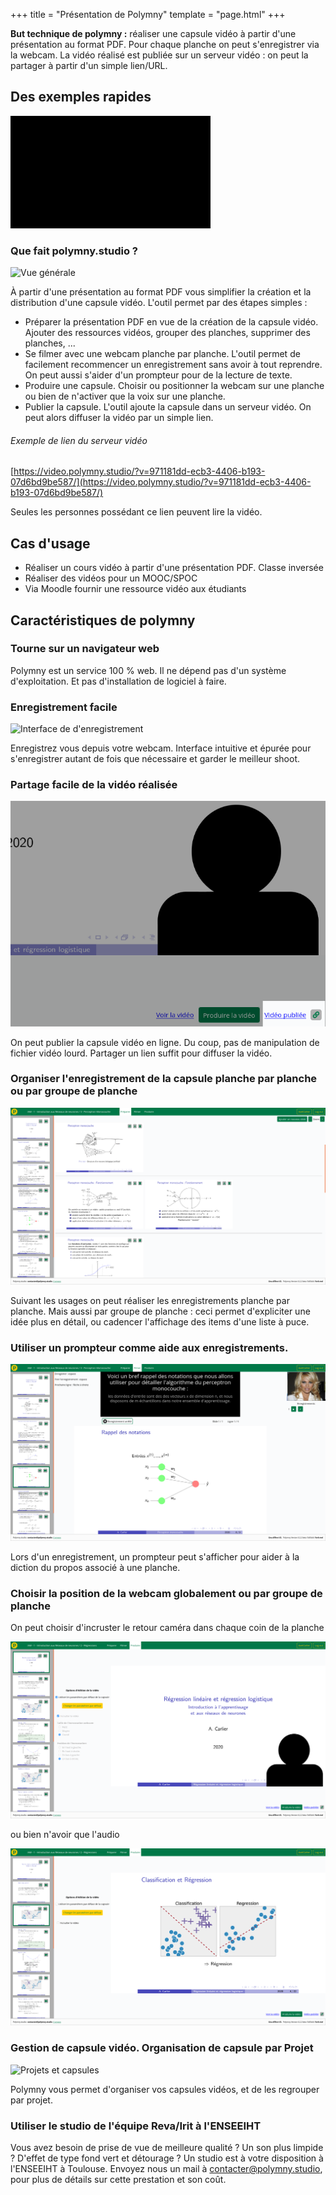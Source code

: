 +++
title = "Présentation de Polymny"
template = "page.html"
+++

**But technique de polymny :** réaliser une capsule vidéo à partir d'une
présentation au format PDF. Pour chaque planche on peut s'enregistrer via la
webcam. La vidéo réalisé est publiée sur un serveur vidéo : on peut la
partager à partir d'un simple lien/URL.

## Des exemples rapides

![Exemples](bonjour.gif)


### Que fait polymny.studio ?

![Vue générale](/img/bigpicture.png)

À partir d'une présentation au format PDF vous simplifier la création et la
distribution d'une capsule vidéo.  L'outil permet par des étapes simples :
  - Préparer la présentation PDF en vue de la création de la capsule vidéo.
    Ajouter des ressources vidéos, grouper des planches, supprimer des
    planches, ...
  - Se filmer avec une webcam planche par planche. L'outil permet de facilement
    recommencer un enregistrement sans avoir à tout reprendre. On peut aussi
    s'aider d'un prompteur pour de la lecture de texte.
  - Produire une capsule. Choisir ou positionner la webcam sur une planche ou
    bien de n'activer que la voix sur une planche.
  - Publier la capsule. L'outil ajoute la capsule dans un serveur vidéo. On
    peut alors diffuser la vidéo par un simple lien.

###### Exemple de lien  du serveur vidéo

[https://video.polymny.studio/?v=971181dd-ecb3-4406-b193-07d6bd9be587/](https://video.polymny.studio/?v=971181dd-ecb3-4406-b193-07d6bd9be587/)

Seules les personnes possédant ce lien peuvent lire la vidéo.


## Cas d'usage

  - Réaliser un cours vidéo à partir d'une présentation PDF. Classe inversée
  - Réaliser des vidéos pour un MOOC/SPOC
  - Via Moodle fournir une ressource vidéo aux étudiants

## Caractéristiques de polymny

### Tourne sur un navigateur web

Polymny est un service 100 % web. Il ne dépend pas d'un système d'exploitation.
Et pas d'installation de logiciel à faire.


### Enregistrement facile

![Interface de d'enregistrement](/img/recording.png)

Enregistrez vous depuis votre webcam. Interface intuitive et épurée pour
s'enregistrer autant de fois que nécessaire et garder le meilleur shoot.

### Partage facile de la vidéo réalisée


![Interface de publication de vidéo](publier.png)

On peut publier la capsule vidéo en ligne. Du coup, pas de manipulation de
fichier vidéo lourd. Partager un lien suffit pour diffuser la vidéo.


### Organiser l'enregistrement de la capsule planche par planche ou par groupe de planche

![Groupe de planches](editionGos.png)

Suivant les usages on peut réaliser les enregistrements planche par planche.
Mais aussi par groupe de planche : ceci permet d'expliciter une idée plus en
détail, ou cadencer l'affichage des items d'une liste à puce.

### Utiliser un prompteur comme aide aux enregistrements.

![Affichage du prompteur](prompteur1.png)

Lors d'un enregistrement, un prompteur peut s'afficher pour aider à la diction
du propos associé à une planche.


### Choisir la position de la webcam globalement ou par groupe de planche

On peut choisir d'incruster le retour caméra dans chaque coin de la planche

![Production](productionWithVideo.png)

ou bien n'avoir que l'audio

![Seulement l'audio](productionAudioOnly.png)

### Gestion de capsule vidéo. Organisation de capsule par Projet

![Projets et capsules](/img/management.png)

Polymny vous permet d'organiser vos capsules vidéos, et de les regrouper par
projet.

### Utiliser le studio de l'équipe Reva/Irit à l'ENSEEIHT

Vous avez besoin de prise de vue de meilleure qualité ? Un son plus limpide ?
D'effet de type fond vert et détourage ? Un studio est à votre disposition à
l'ENSEEIHT à Toulouse. Envoyez nous un mail à
[contacter@polymny.studio](mailto:contacter@polymny.studio), pour plus de
détails sur cette prestation et son coût.
